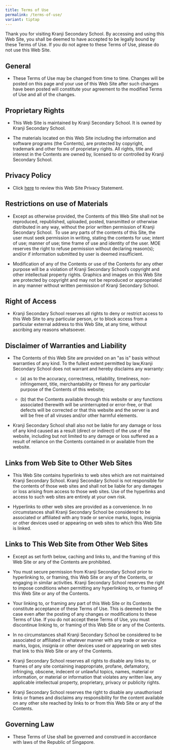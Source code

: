 ```yaml
---
title: Terms of Use
permalink: /terms-of-use/
variant: tiptap
---
```

<p>Thank you for visiting Kranji Secondary School. By accessing and using
this Web Site, you shall be deemed to have accepted to be legally bound
by these Terms of Use. If you do not agree to these Terms of Use, please
do not use this Web Site.</p>
<h2>General</h2>
<ul data-tight="true" class="tight">
<li>
<p>These Terms of Use may be changed from time to time. Changes will be posted
on this page and your use of this Web Site after such changes have been
posted will constitute your agreement to the modified Terms of Use and
all of the changes.</p>
</li>
</ul>
<h2>Proprietary Rights</h2>
<ul data-tight="true" class="tight">
<li>
<p>This Web Site is maintained by Kranji Secondary School. It is owned by
Kranji Secondary School.</p>
</li>
<li>
<p>The materials located on this Web Site including the information and software
programs (the Contents), are protected by copyright, trademark and other
forms of proprietary rights. All rights, title and interest in the Contents
are owned by, licensed to or controlled by Kranji Secondary School.</p>
</li>
</ul>
<h2>Privacy Policy</h2>
<ul data-tight="true" class="tight">
<li>
<p>Click <a href="https://www.kranjisec.moe.edu.sg/privacy/" rel="noopener noreferrer nofollow" target="_blank">here</a> to
review this Web Site Privacy Statement.</p>
</li>
</ul>
<h2>Restrictions on use of Materials</h2>
<ul data-tight="true" class="tight">
<li>
<p>Except as otherwise provided, the Contents of this Web Site shall not
be reproduced, republished, uploaded, posted, transmitted or otherwise
distributed in any way, without the prior written permission of Kranji
Secondary School.&nbsp; To use any parts of the contents of this Site,
the user must seek permission in writing, stating the contents for use;
intent of use; manner of use; time frame of use and identity of the user.
MOE reserves the right to refuse permission without declaring reason(s);
and/or if information submitted by user is deemed insufficient.</p>
</li>
<li>
<p>Modification of any of the Contents or use of the Contents for any other
purpose will be a violation of Kranji Secondary School’s copyright and
other intellectual property rights. Graphics and images on this Web Site
are protected by copyright and may not be reproduced or appropriated in
any manner without written permission of Kranji Secondary School.</p>
</li>
</ul>
<h2>Right of Access</h2>
<ul data-tight="true" class="tight">
<li>
<p>Kranji Secondary School reserves all rights to deny or restrict access
to this Web Site to any particular person, or to block access from a particular
external address to this Web Site, at any time, without ascribing any reasons
whatsoever.</p>
</li>
</ul>
<h2>Disclaimer of Warranties and Liability</h2>
<ul data-tight="true" class="tight">
<li>
<p>The Contents of this Web Site are provided on an "as is" basis without
warranties of any kind. To the fullest extent permitted by law,Kranji Secondary
School does not warrant and hereby disclaims any warranty:</p>
<ul data-tight="true" class="tight">
<li>
<p>(a) as to the accuracy, correctness, reliability, timeliness, non-infringement,
title, merchantability or fitness for any particular purpose of the Contents
of this website;</p>
</li>
<li>
<p>(b) that the Contents available through this website or any functions
associated therewith will be uninterrupted or error-free, or that defects
will be corrected or that this website and the server is and will be free
of all viruses and/or other harmful elements.</p>
</li>
</ul>
</li>
<li>
<p>Kranji Secondary School shall also not be liable for any damage or loss
of any kind caused as a result (direct or indirect) of the use of the website,
including but not limited to any damage or loss suffered as a result of
reliance on the Contents contained in or available from the website.</p>
</li>
</ul>
<h2>Links from Web Site to Other Web Sites</h2>
<ul data-tight="true" class="tight">
<li>
<p>This Web Site contains hyperlinks to web sites which are not maintained
Kranji Secondary School. Kranji Secondary School is not responsible for
the contents of those web sites and shall not be liable for any damages
or loss arising from access to those web sites. Use of the hyperlinks and
access to such web sites are entirely at your own risk.</p>
</li>
<li>
<p>Hyperlinks to other web sites are provided as a convenience. In no circumstances
shall Kranji Secondary School be considered to be associated or affiliated
with any trade or service marks, logos, insignia or other devices used
or appearing on web sites to which this Web Site is linked.</p>
</li>
</ul>
<h2>Links to This Web Site from Other Web Sites</h2>
<ul data-tight="true" class="tight">
<li>
<p>Except as set forth below, caching and links to, and the framing of this
Web Site or any of the Contents are prohibited.</p>
</li>
<li>
<p>You must secure permission from Kranji Secondary School prior to hyperlinking
to, or framing, this Web Site or any of the Contents, or engaging in similar
activities. Kranji Secondary School reserves the right to impose conditions
when permitting any hyperlinking to, or framing of this Web Site or any
of the Contents.</p>
</li>
<li>
<p>Your linking to, or framing any part of this Web Site or its Contents
constitute acceptance of these Terms of Use. This is deemed to be the case
even after the posting of any changes or modifications to these Terms of
Use. If you do not accept these Terms of Use, you must discontinue linking
to, or framing of this Web Site or any of the Contents.</p>
</li>
<li>
<p>In no circumstances shall Kranji Secondary School be considered to be
associated or affiliated in whatever manner with any trade or service marks,
logos, insignia or other devices used or appearing on web sites that link
to this Web Site or any of the Contents.</p>
</li>
<li>
<p>Kranji Secondary School reserves all rights to disable any links to, or
frames of any site containing inappropriate, profane, defamatory, infringing,
obscene, indecent or unlawful topics, names, material or information, or
material or information that violates any written law, any applicable intellectual
property, proprietary, privacy or publicity rights.</p>
</li>
<li>
<p>Kranji Secondary School reserves the right to disable any unauthorised
links or frames and disclaims any responsibility for the content available
on any other site reached by links to or from this Web Site or any of the
Contents.</p>
</li>
</ul>
<h2>Governing Law</h2>
<ul data-tight="true" class="tight">
<li>
<p>These Terms of Use shall be governed and construed in accordance with
laws of the Republic of Singapore.</p>
</li>
</ul>
<p></p>